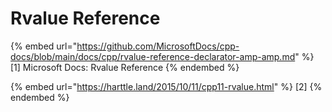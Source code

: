 # Rvalue Reference

{% embed url="https://github.com/MicrosoftDocs/cpp-docs/blob/main/docs/cpp/rvalue-reference-declarator-amp-amp.md" %}
\[1] Microsoft Docs: Rvalue Reference
{% endembed %}

{% embed url="https://harttle.land/2015/10/11/cpp11-rvalue.html" %}
\[2]
{% endembed %}

